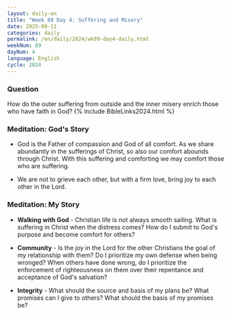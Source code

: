 ```yaml
---
layout: daily-en
title: "Week 89 Day 4: Suffering and Misery"
date: 2025-09-11
categories: daily
permalink: /en/daily/2024/wk89-day4-daily.html
weekNum: 89
dayNum: 4
language: English
cycle: 2024
---
```

### Question     
How do the outer suffering from outside and the inner misery enrich those who have faith in God?
{% include BibleLinks2024.html %} 

### Meditation: God's Story   
+ God is the Father of compassion and God of all comfort. As we share abundantly in the sufferings of Christ, so also our comfort abounds through Christ. With this suffering and comforting we may comfort those who are suffering. 

+ We are not to grieve each other, but with a firm love, bring joy to each other in the Lord. 

### Meditation: My Story   
+ **Walking with God** - Christian life is not always smooth sailing. What is suffering in Christ when the distress comes? How do I submit to God's purpose and become comfort for others? 

+ **Community** - Is the joy in the Lord for the other Christians the goal of my relationship with them? Do I prioritize my own defense when being wronged? When others have done wrong, do I prioritize the enforcement of righteousness on them over their repentance and acceptance of God's salvation? 

+ **Integrity** - What should the source and basis of my plans be? What promises can I give to others? What should the basis of my promises be? 
